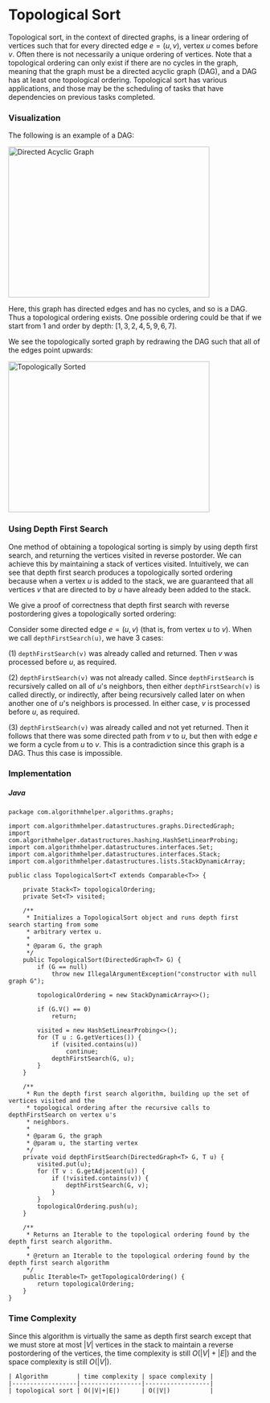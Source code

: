 # Topological Sort

Topological sort, in the context of directed graphs, is a linear ordering of vertices such that for
every directed edge $e = (u, v)$, vertex $u$ comes before $v$. Often there is not necessarily a 
unique ordering of vertices. Note that a topological ordering can only exist if there are no cycles
in the graph, meaning that the graph must be a directed acyclic graph (DAG), and a DAG has at least
one topological ordering. Topological sort has various applications, and those may be the scheduling
of tasks that have dependencies on previous tasks completed.

### Visualization

The following is an example of a DAG:

<img src="https://firebasestorage.googleapis.com/v0/b/algorithm-helper-storage.appspot.com/o/img%2Falgorithms%2Fgraphs%2Fdirected-acyclic-graph.png?alt=media&token=e15f1f88-ad53-4a39-8bfc-e2e6db556798" alt="Directed Acyclic Graph" width="400" height="300">

Here, this graph has directed edges and has no cycles, and so is a DAG. Thus a topological ordering
exists. One possible ordering could be that if we start from $1$ and order by depth: 
$[1, 3, 2, 4, 5, 9, 6, 7]$.

We see the topologically sorted graph by redrawing the DAG such that all of the edges point 
upwards:

<img src="https://firebasestorage.googleapis.com/v0/b/algorithm-helper-storage.appspot.com/o/img%2Falgorithms%2Fgraphs%2Ftopologically-sorted.png?alt=media&token=c0722294-68fe-4baf-b604-fee7701a338a" alt="Topologically Sorted" width="400" height="300">

### Using Depth First Search

One method of obtaining a topological sorting is simply by using depth first search, and returning
the vertices visited in reverse postorder. We can achieve this by maintaining a stack of vertices
visited. Intuitively, we can see that depth first search produces a topologically sorted ordering 
because when a vertex $u$ is added to the stack, we are guaranteed that all vertices $v$ that are 
directed to by $u$ have already been added to the stack.

We give a proof of correctness that depth first search with reverse postordering gives a 
topologically sorted ordering:

Consider some directed edge $e = (u, v)$ (that is, from vertex $u$ to $v$). When we call 
`depthFirstSearch(u)`, we have 3 cases:

(1) `depthFirstSearch(v)` was already called and returned. Then $v$ was processed before $u$, as
required.

(2) `depthFirstSearch(v)` was not already called. Since `depthFirstSearch` is recursively called on 
all of $u$'s neighbors, then either `depthFirstSearch(v)` is called directly, or indirectly, after
being recursively called later on when another one of $u$'s neighbors is processed. In either case,
$v$ is processed before $u$, as required.

(3) `depthFirstSearch(v)` was already called and not yet returned. Then it follows that there was 
some directed path from $v$ to $u$, but then with edge $e$ we form a cycle from $u$ to $v$. This is
a contradiction since this graph is a DAG. Thus this case is impossible.

### Implementation

##### Java

```
package com.algorithmhelper.algorithms.graphs;

import com.algorithmhelper.datastructures.graphs.DirectedGraph;
import com.algorithmhelper.datastructures.hashing.HashSetLinearProbing;
import com.algorithmhelper.datastructures.interfaces.Set;
import com.algorithmhelper.datastructures.interfaces.Stack;
import com.algorithmhelper.datastructures.lists.StackDynamicArray;

public class TopologicalSort<T extends Comparable<T>> {

    private Stack<T> topologicalOrdering;
    private Set<T> visited;

    /**
     * Initializes a TopologicalSort object and runs depth first search starting from some
     * arbitrary vertex u.
     *
     * @param G, the graph
     */
    public TopologicalSort(DirectedGraph<T> G) {
        if (G == null)
            throw new IllegalArgumentException("constructor with null graph G");

        topologicalOrdering = new StackDynamicArray<>();

        if (G.V() == 0)
            return;

        visited = new HashSetLinearProbing<>();
        for (T u : G.getVertices()) {
            if (visited.contains(u))
                continue;
            depthFirstSearch(G, u);
        }
    }

    /**
     * Run the depth first search algorithm, building up the set of vertices visited and the
     * topological ordering after the recursive calls to depthFirstSearch on vertex u's
     * neighbors.
     *
     * @param G, the graph
     * @param u, the starting vertex
     */
    private void depthFirstSearch(DirectedGraph<T> G, T u) {
        visited.put(u);
        for (T v : G.getAdjacent(u)) {
            if (!visited.contains(v)) {
                depthFirstSearch(G, v);
            }
        }
        topologicalOrdering.push(u);
    }

    /**
     * Returns an Iterable to the topological ordering found by the depth first search algorithm.
     *
     * @return an Iterable to the topological ordering found by the depth first search algorithm
     */
    public Iterable<T> getTopologicalOrdering() {
        return topologicalOrdering;
    }
}
```

### Time Complexity

Since this algorithm is virtually the same as depth first search except that we must store at most 
$|V|$ vertices in the stack to maintain a reverse postordering of the vertices, the time complexity
is still $O(|V|+|E|)$ and the space complexity is still $O(|V|)$.

```
| Algorithm        | time complexity | space complexity |
|------------------|-----------------|------------------|
| topological sort | O(|V|+|E|)      | O(|V|)           |
```
